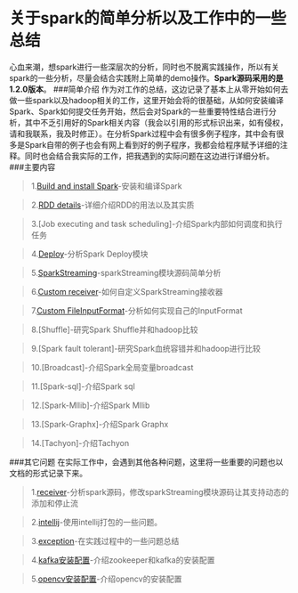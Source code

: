 # 关于spark的简单分析以及工作中的一些总结
心血来潮，想spark进行一些深层次的分析，同时也不脱离实践操作，所以有关spark的一些分析，尽量会结合实践附上简单的demo操作。**Spark源码采用的是1.2.0版本**。
###简单介绍
作为对工作的总结，这边记录了基本上从零开始如何去做一些spark以及hadoop相关的工作，这里开始会将的很基础，从如何安装编译Spark、Spark如何提交任务开始，然后会对Spark的一些重要特性结合进行分析，其中不乏引用好的Spark相关内容（我会以引用的形式标识出来，如有侵权，请和我联系，我及时修正）。在分析Spark过程中会有很多例子程序，其中会有很多是Spark自带的例子也会有网上看到好的例子程序，我都会给程序赋予详细的注释。同时也会结合我实际的工作，把我遇到的实际问题在这边进行详细分析。
###主要内容
>1.[Build and install Spark]-安装和编译Spark

>2.[RDD details]-详细介绍RDD的用法以及其实质

>3.[Job executing and task scheduling]-介绍Spark内部如何调度和执行任务

>4.[Deploy]-分析Spark Deploy模块

>5.[SparkStreaming]-sparkStreaming模块源码简单分析

>6.[Custom receiver]-如何自定义SparkStreaming接收器

>7.[Custom FileInputFormat]-分析如何实现自己的InputFormat

>8.[Shuffle]-研究Spark Shuffle并和hadoop比较

>9.[Spark fault tolerant]-研究Spark血统容错并和hadoop进行比较

>10.[Broadcast]-介绍Spark全局变量broadcast

>11.[Spark-sql]-介绍Spark sql

>12.[Spark-Mllib]-介绍Spark Mllib

>13.[Spark-Graphx]-介绍Spark Graphx

>14.[Tachyon]-介绍Tachyon

###其它问题
在实际工作中，会遇到其他各种问题，这里将一些重要的问题也以文档的形式记录下来。
>1.[receiver]-分析spark源码，修改sparkStreaming模块源码让其支持动态的添加和停止流

>2.[intellij]-使用intellij打包的一些问题。

>3.[exception]-在实践过程中的一些问题总结

>4.[kafka安装配置]-介绍zookeeper和kafka的安装配置

>5.[opencv安装配置]-介绍opencv的安装配置

[Build and install Spark]:https://github.com/gjhkael/deployDoc/blob/master/2.Build-and-install-Spark.md
[Deploy]:https://github.com/gjhkael/deployDoc/blob/master/spark%20deploy%E6%BA%90%E7%A0%81%E5%88%86%E6%9E%90.md
[RDD details]:https://github.com/gjhkael/deployDoc/blob/master/3.RDD-details.md
[SparkStreaming]:https://github.com/gjhkael/deployDoc/blob/master/SparkStreaming%E5%88%86%E6%9E%90.md
[receiver]:https://github.com/gjhkael/deployDoc/blob/master/%E5%8A%A8%E6%80%81%E6%B7%BB%E5%8A%A0%E6%B5%81%E6%8E%A5%E6%94%B6.md
[Custom receiver]:https://github.com/gjhkael/deployDoc/blob/master/CustomReceiver.md
[Custom FileInputFormat]:https://github.com/gjhkael/deployDoc/blob/master/CustomFileInputFormat.md
[intellij]:https://github.com/gjhkael/deployDoc/blob/master/intellijExportJar.md
[exception]:https://github.com/gjhkael/deployDoc/blob/master/%E5%BC%82%E5%B8%B8%E6%80%BB%E7%BB%93.md
[kafka安装配置]:https://github.com/gjhkael/deployDoc/blob/master/kafka%E5%AE%89%E8%A3%85%E9%85%8D%E7%BD%AE.md
[opencv安装配置]:https://github.com/gjhkael/deployDoc/blob/master/opencv%E9%85%8D%E7%BD%AE%E6%96%87%E6%A1%A3.md

